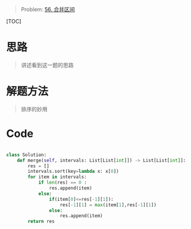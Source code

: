 > Problem: [56. 合并区间](https://leetcode.cn/problems/merge-intervals/description/)

[TOC]

# 思路

> 讲述看到这一题的思路

# 解题方法

> 排序的妙用

# Code

```Python []

class Solution:
    def merge(self, intervals: List[List[int]]) -> List[List[int]]:
        res = []
        intervals.sort(key=lambda x: x[0])
        for item in intervals:
            if len(res) == 0 :
                res.append(item)
            else:
                if(item[0]<=res[-1][1]):
                    res[-1][1] = max(item[1],res[-1][1])
                else:
                    res.append(item)
        return res
```
